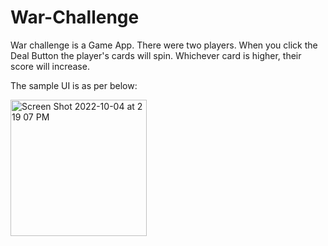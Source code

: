 # War-Challenge
War challenge is a Game App.
There were two players.
When you click the Deal Button the player's cards will spin.
Whichever card is higher, their score will increase.


The sample UI is as per below:

<img width="218" alt="Screen Shot 2022-10-04 at 2 19 07 PM" src="https://user-images.githubusercontent.com/107006475/196007833-487905e2-0c05-4194-91c1-66b29bee0e51.png">
